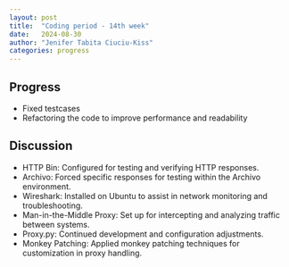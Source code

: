 ```yaml
---
layout: post
title:  "Coding period - 14th week"
date:   2024-08-30
author: "Jenifer Tabita Ciuciu-Kiss"
categories: progress
---
```


## Progress
- Fixed testcases
- Refactoring the code to improve performance and readability

## Discussion
- HTTP Bin: Configured for testing and verifying HTTP responses.
- Archivo: Forced specific responses for testing within the Archivo environment.
- Wireshark: Installed on Ubuntu to assist in network monitoring and troubleshooting.
- Man-in-the-Middle Proxy: Set up for intercepting and analyzing traffic between systems.
- Proxy.py: Continued development and configuration adjustments.
- Monkey Patching: Applied monkey patching techniques for customization in proxy handling.


